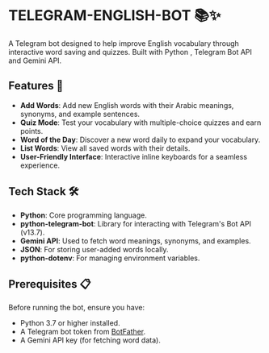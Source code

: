 # TELEGRAM-ENGLISH-BOT 📚✨ 
A Telegram bot designed to help improve English vocabulary through interactive word saving and quizzes. Built with Python , Telegram Bot API and Gemini API.

## Features 🚀
- **Add Words**: Add new English words with their Arabic meanings, synonyms, and example sentences.
- **Quiz Mode**: Test your vocabulary with multiple-choice quizzes and earn points.
- **Word of the Day**: Discover a new word daily to expand your vocabulary.
- **List Words**: View all saved words with their details.
- **User-Friendly Interface**: Interactive inline keyboards for a seamless experience.

## Tech Stack 🛠️
- **Python**: Core programming language.
- **python-telegram-bot**: Library for interacting with Telegram's Bot API (v13.7).
- **Gemini API**: Used to fetch word meanings, synonyms, and examples.
- **JSON**: For storing user-added words locally.
- **python-dotenv**: For managing environment variables.

## Prerequisites 📋
Before running the bot, ensure you have:
- Python 3.7 or higher installed.
- A Telegram bot token from [BotFather](https://t.me/BotFather).
- A Gemini API key (for fetching word data).
